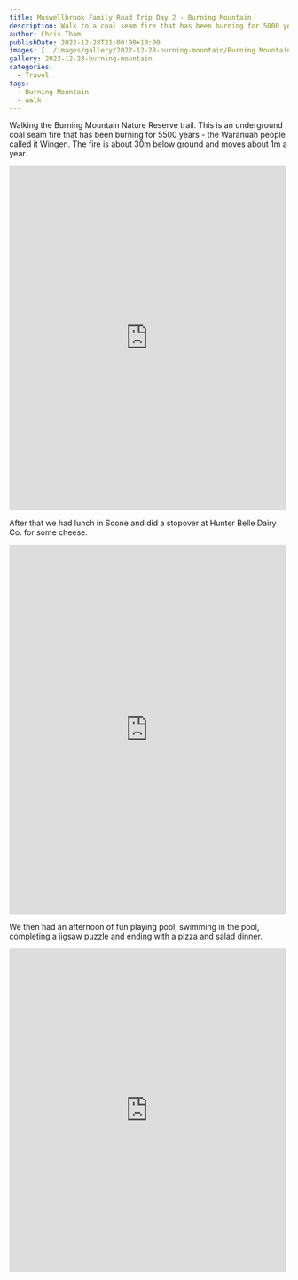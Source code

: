 ```yaml
---
title: Muswellbrook Family Road Trip Day 2 - Burning Mountain
description: Walk to a coal seam fire that has been burning for 5000 years
author: Chris Tham
publishDate: 2022-12-28T21:00:00+10:00
images: [../images/gallery/2022-12-28-burning-mountain/Burning Mountain.jpeg]
gallery: 2022-12-28-burning-mountain
categories:
  - Travel
tags:
  - Burning Mountain
  - walk
---
```


Walking the Burning Mountain Nature Reserve trail. This is an underground coal seam fire that has been burning for 5500 years - the Waranuah people called it Wingen. The fire is about 30m below ground and moves about 1m a year.

<iframe src="https://www.facebook.com/plugins/post.php?href=https%3A%2F%2Fwww.facebook.com%2Fchris1.tham%2Fposts%2Fpfbid0yAHATjUXuPK5ukPJ5auBQYQfHVbscNExoKoc5dBdDUoDNuYVdbaaR9PQub2PioBml&show_text=true&width=500" width="500" height="620" style="border:none;overflow:hidden" scrolling="no" frameborder="0" allowfullscreen="true" allow="autoplay; clipboard-write; encrypted-media; picture-in-picture; web-share"></iframe>

After that we had lunch in Scone and did a stopover at Hunter Belle Dairy Co. for some cheese.

<iframe src="https://www.facebook.com/plugins/post.php?href=https%3A%2F%2Fwww.facebook.com%2Fchris1.tham%2Fposts%2Fpfbid0g6HmLYoYERnZEuh7V2chn1rcUJtnsT99BihnbkVVfKfsrYLcJgw1fi3ohEz9krgal&show_text=true&width=500" width="500" height="665" style="border:none;overflow:hidden" scrolling="no" frameborder="0" allowfullscreen="true" allow="autoplay; clipboard-write; encrypted-media; picture-in-picture; web-share"></iframe>

We then had an afternoon of fun playing pool, swimming in the pool, completing a jigsaw puzzle and ending with a pizza and salad dinner.

<iframe src="https://www.facebook.com/plugins/post.php?href=https%3A%2F%2Fwww.facebook.com%2Fchris1.tham%2Fposts%2Fpfbid0ukAx46PMqjJS2x1mQoVW2FZWxWS5717jFW4pKRb3JunrxXVz7wAyzkWN6gn5qjQLl&show_text=true&width=500" width="500" height="582" style="border:none;overflow:hidden" scrolling="no" frameborder="0" allowfullscreen="true" allow="autoplay; clipboard-write; encrypted-media; picture-in-picture; web-share"></iframe>
